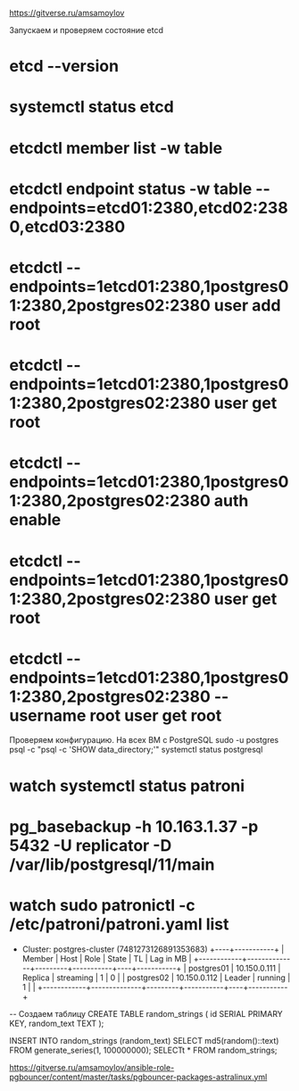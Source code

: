 https://gitverse.ru/amsamoylov

Запускаем и проверяем состояние etcd
# etcd --version
# systemctl status etcd
# etcdctl member list -w table
# etcdctl endpoint status -w table --endpoints=etcd01:2380,etcd02:2380,etcd03:2380

# etcdctl --endpoints=1etcd01:2380,1postgres01:2380,2postgres02:2380 user add root
# etcdctl --endpoints=1etcd01:2380,1postgres01:2380,2postgres02:2380 user get root
# etcdctl --endpoints=1etcd01:2380,1postgres01:2380,2postgres02:2380 auth enable
# etcdctl --endpoints=1etcd01:2380,1postgres01:2380,2postgres02:2380 user get root
# etcdctl --endpoints=1etcd01:2380,1postgres01:2380,2postgres02:2380 --username root user get root

Проверяем конфигурацию. На всех ВМ с PostgreSQL
sudo -u postgres psql -c "psql -c 'SHOW data_directory;'"
systemctl status postgresql
# watch systemctl status patroni

# pg_basebackup -h 10.163.1.37 -p 5432 -U replicator -D /var/lib/postgresql/11/main

# watch sudo patronictl -c /etc/patroni/patroni.yaml list
+ Cluster: postgres-cluster (7481273126891353683) +----+-----------+
| Member     | Host         | Role    | State     | TL | Lag in MB |
+------------+--------------+---------+-----------+----+-----------+
| postgres01 | 10.150.0.111 | Replica | streaming |  1 |         0 |
| postgres02 | 10.150.0.112 | Leader  | running   |  1 |           |
+------------+--------------+---------+-----------+----+-----------+


-- Создаем таблицу
CREATE TABLE random_strings (
    id SERIAL PRIMARY KEY,
    random_text TEXT
);

INSERT INTO random_strings (random_text)
SELECT 
    md5(random()::text)
FROM 
    generate_series(1, 100000000);
SELECTt * FROM random_strings;




https://gitverse.ru/amsamoylov/ansible-role-pgbouncer/content/master/tasks/pgbouncer-packages-astralinux.yml